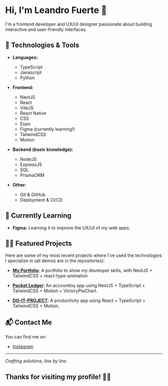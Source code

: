 # Hi, I'm Leandro Fuerte 👋

I'm a frontend developer and UX/UI designer passionate about building interactive and user-friendly interfaces. 

## 🚀 Technologies & Tools

- **Languages:**
  - TypeScript
  - Javascript
  - Python

- **Frontend:**
  - NextJS
  - React
  - ViteJS
  - React Native
  - CSS
  - Expo
  - Figma (currently learning!)
  - TailwindCSS
  - Motion

- **Backend (basic knowledge):**
  - NodeJS
  - ExpressJS
  - SQL
  - PrismaORM

- **Other:**
  - Git & GitHub
  - Deployment & CI/CD

## 🌱 Currently Learning

- **Figma:** Learning it to improve the UX/UI of my web apps.

## 👨‍💻 Featured Projects

Here are some of my most recent projects where I’ve used the technologies I specialize in (all demos are in the repositories):

- [**My Portfolio**](https://github.com/fantasyfuerte/portfolio): A portfolio to show my developer skills, with NextJS + TailwindCSS + react-type-animation

- [**Pocket Ledger**](https://github.com/fantasyfuerte/pocket-ledger): An accountiny app using NextJS + TypeScript + TailwindCSS + Motion + VictoryPieChart.

- [**DO-IT-PROJECT**](https://github.com/fantasyfuerte/DO-IT-PROJECT): A productivity app using React + TypeScript + TailwindCSS + Motion.



## 📬 Contact Me

You can find me on:

- [Instagram](https://www.instagram.com/fuerte.ts)

---

_Crafting solutions, line by line._

## Thanks for visiting my profile! 👨‍💻

